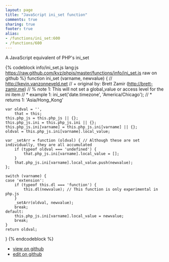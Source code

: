 ```yaml
---
layout: page
title: "JavaScript ini_set function"
comments: true
sharing: true
footer: true
alias:
- /functions/ini_set:600
- /functions/600
---
```

A JavaScript equivalent of PHP's ini_set

{% codeblock info/ini_set.js lang:js https://raw.github.com/kvz/phpjs/master/functions/info/ini_set.js raw on github %}
function ini_set (varname, newvalue) {
    // http://kevin.vanzonneveld.net
    // +   original by: Brett Zamir (http://brett-zamir.me)
    // %        note 1: This will not set a global_value or access level for the ini item
    // *     example 1: ini_set('date.timezone', 'America/Chicago');
    // *     returns 1: 'Asia/Hong_Kong'

    var oldval = '',
        that = this;
    this.php_js = this.php_js || {};
    this.php_js.ini = this.php_js.ini || {};
    this.php_js.ini[varname] = this.php_js.ini[varname] || {};
    oldval = this.php_js.ini[varname].local_value;

    var _setArr = function (oldval) { // Although these are set individually, they are all accumulated
        if (typeof oldval === 'undefined') {
            that.php_js.ini[varname].local_value = [];
        }
        that.php_js.ini[varname].local_value.push(newvalue);
    };

    switch (varname) {
    case 'extension':
        if (typeof this.dl === 'function') {
            this.dl(newvalue); // This function is only experimental in php.js
        }
        _setArr(oldval, newvalue);
        break;
    default:
        this.php_js.ini[varname].local_value = newvalue;
        break;
    }
    return oldval;
}
{% endcodeblock %}

 - [view on github](https://github.com/kvz/phpjs/blob/master/functions/info/ini_set.js)
 - [edit on github](https://github.com/kvz/phpjs/edit/master/functions/info/ini_set.js)
